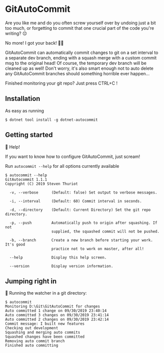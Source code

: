 # GitAutoCommit

Are you like me and do you often screw yourself over by undoing just a bit too much, or forgetting to commit that one crucial part of the code you're writing? :pensive:

No more! I got your back! :muscle::triumph:

GitAutoCommit can automatically commit changes to git on a set interval to a separate dev branch, ending with a squash merge with a custom commit msg to the original head! Of course, the temporary dev branch will be cleaned up as well! Don't worry, it's also smart enough not to auto delete any GitAutoCommit branches should something horrible ever happen...

Finished monitoring your git repo? Just press CTRL+C !

## Installation

As easy as running

```console
$ dotnet tool install -g dotnet-autocommit
```

## Getting started

:raising_hand: Help!

If you want to know how to configure GitAutoCommit, just scream!

Run `autocommit --help` for all options currently available

```console
$ autocommit --help
GitAutocommit 1.1.1
Copyright (C) 2019 Steven Thuriot

  -v, --verbose      (Default: false) Set output to verbose messages.

  -i, --interval     (Default: 60) Commit interval in seconds.

  -d, --directory    (Default: Current Directory) Set the git repo directory.

  -p, --push         Automatically push to origin after squashing. If not 
                     supplied, the squashed commit will not be pushed.

  -b, --branch       Create a new branch before starting your work. It's good
                     practice not to work on master, after all!

  --help             Display this help screen.

  --version          Display version information.
  ```
 
 ## Jumping right in
 :rocket: Running the watcher in a git directory:
 
 ```console
 $ autocommit
Monitoring D:\Git\GitAutoCommit for changes
Auto committed 1 change on 09/30/2019 23:40:14
Auto committed 3 changes on 09/30/2019 23:41:14
Auto committed 2 changes on 09/30/2019 23:42:14
Commit message: I built new features
Checking out development
Squashing and merging auto commits
Squashed changes have been committed
Removing auto commit branch
Finished auto committing
 ```
